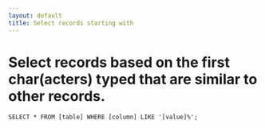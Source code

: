 ```yaml
---
layout: default
title: Select records starting with
---
```


# Select records based on the first char(acters) typed that are similar to other records.

`SELECT * FROM [table] WHERE [column] LIKE '[value]%';`
